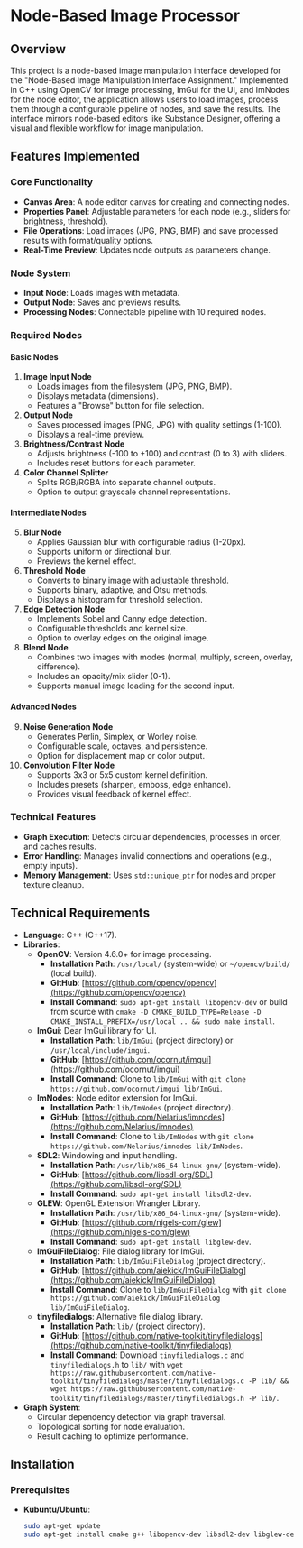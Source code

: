 # Node-Based Image Processor

## Overview
This project is a node-based image manipulation interface developed for the "Node-Based Image Manipulation Interface Assignment." Implemented in C++ using OpenCV for image processing, ImGui for the UI, and ImNodes for the node editor, the application allows users to load images, process them through a configurable pipeline of nodes, and save the results. The interface mirrors node-based editors like Substance Designer, offering a visual and flexible workflow for image manipulation.

## Features Implemented

### Core Functionality
- **Canvas Area**: A node editor canvas for creating and connecting nodes.
- **Properties Panel**: Adjustable parameters for each node (e.g., sliders for brightness, threshold).
- **File Operations**: Load images (JPG, PNG, BMP) and save processed results with format/quality options.
- **Real-Time Preview**: Updates node outputs as parameters change.

### Node System
- **Input Node**: Loads images with metadata.
- **Output Node**: Saves and previews results.
- **Processing Nodes**: Connectable pipeline with 10 required nodes.

### Required Nodes
#### Basic Nodes
1. **Image Input Node**
   - Loads images from the filesystem (JPG, PNG, BMP).
   - Displays metadata (dimensions).
   - Features a "Browse" button for file selection.
2. **Output Node**
   - Saves processed images (PNG, JPG) with quality settings (1-100).
   - Displays a real-time preview.
3. **Brightness/Contrast Node**
   - Adjusts brightness (-100 to +100) and contrast (0 to 3) with sliders.
   - Includes reset buttons for each parameter.
4. **Color Channel Splitter**
   - Splits RGB/RGBA into separate channel outputs.
   - Option to output grayscale channel representations.

#### Intermediate Nodes
5. **Blur Node**
   - Applies Gaussian blur with configurable radius (1-20px).
   - Supports uniform or directional blur.
   - Previews the kernel effect.
6. **Threshold Node**
   - Converts to binary image with adjustable threshold.
   - Supports binary, adaptive, and Otsu methods.
   - Displays a histogram for threshold selection.
7. **Edge Detection Node**
   - Implements Sobel and Canny edge detection.
   - Configurable thresholds and kernel size.
   - Option to overlay edges on the original image.
8. **Blend Node**
   - Combines two images with modes (normal, multiply, screen, overlay, difference).
   - Includes an opacity/mix slider (0-1).
   - Supports manual image loading for the second input.

#### Advanced Nodes
9. **Noise Generation Node**
   - Generates Perlin, Simplex, or Worley noise.
   - Configurable scale, octaves, and persistence.
   - Option for displacement map or color output.
10. **Convolution Filter Node**
    - Supports 3x3 or 5x5 custom kernel definition.
    - Includes presets (sharpen, emboss, edge enhance).
    - Provides visual feedback of kernel effect.

### Technical Features
- **Graph Execution**: Detects circular dependencies, processes in order, and caches results.
- **Error Handling**: Manages invalid connections and operations (e.g., empty inputs).
- **Memory Management**: Uses `std::unique_ptr` for nodes and proper texture cleanup.

## Technical Requirements
- **Language**: C++ (C++17).
- **Libraries**:
  - **OpenCV**: Version 4.6.0+ for image processing.
    - **Installation Path**: `/usr/local/` (system-wide) or `~/opencv/build/` (local build).
    - **GitHub**: [https://github.com/opencv/opencv](https://github.com/opencv/opencv)
    - **Install Command**: `sudo apt-get install libopencv-dev` or build from source with `cmake -D CMAKE_BUILD_TYPE=Release -D CMAKE_INSTALL_PREFIX=/usr/local .. && sudo make install`.
  - **ImGui**: Dear ImGui library for UI.
    - **Installation Path**: `lib/ImGui` (project directory) or `/usr/local/include/imgui`.
    - **GitHub**: [https://github.com/ocornut/imgui](https://github.com/ocornut/imgui)
    - **Install Command**: Clone to `lib/ImGui` with `git clone https://github.com/ocornut/imgui lib/ImGui`.
  - **ImNodes**: Node editor extension for ImGui.
    - **Installation Path**: `lib/ImNodes` (project directory).
    - **GitHub**: [https://github.com/Nelarius/imnodes](https://github.com/Nelarius/imnodes)
    - **Install Command**: Clone to `lib/ImNodes` with `git clone https://github.com/Nelarius/imnodes lib/ImNodes`.
  - **SDL2**: Windowing and input handling.
    - **Installation Path**: `/usr/lib/x86_64-linux-gnu/` (system-wide).
    - **GitHub**: [https://github.com/libsdl-org/SDL](https://github.com/libsdl-org/SDL)
    - **Install Command**: `sudo apt-get install libsdl2-dev`.
  - **GLEW**: OpenGL Extension Wrangler Library.
    - **Installation Path**: `/usr/lib/x86_64-linux-gnu/` (system-wide).
    - **GitHub**: [https://github.com/nigels-com/glew](https://github.com/nigels-com/glew)
    - **Install Command**: `sudo apt-get install libglew-dev`.
  - **ImGuiFileDialog**: File dialog library for ImGui.
    - **Installation Path**: `lib/ImGuiFileDialog` (project directory).
    - **GitHub**: [https://github.com/aiekick/ImGuiFileDialog](https://github.com/aiekick/ImGuiFileDialog)
    - **Install Command**: Clone to `lib/ImGuiFileDialog` with `git clone https://github.com/aiekick/ImGuiFileDialog lib/ImGuiFileDialog`.
  - **tinyfiledialogs**: Alternative file dialog library.
    - **Installation Path**: `lib/` (project directory).
    - **GitHub**: [https://github.com/native-toolkit/tinyfiledialogs](https://github.com/native-toolkit/tinyfiledialogs)
    - **Install Command**: Download `tinyfiledialogs.c` and `tinyfiledialogs.h` to `lib/` with `wget https://raw.githubusercontent.com/native-toolkit/tinyfiledialogs/master/tinyfiledialogs.c -P lib/ && wget https://raw.githubusercontent.com/native-toolkit/tinyfiledialogs/master/tinyfiledialogs.h -P lib/`.
- **Graph System**:
  - Circular dependency detection via graph traversal.
  - Topological sorting for node evaluation.
  - Result caching to optimize performance.

## Installation

### Prerequisites
- **Kubuntu/Ubuntu**:
  ```bash
  sudo apt-get update
  sudo apt-get install cmake g++ libopencv-dev libsdl2-dev libglew-dev